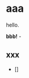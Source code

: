 # aaa
hello.
<script>alert('XSS')</script>
<body onload='javascript:alert(1)'>
<b>bbb!</b>
- <javascript:alert(1)>

## xxx
- []

